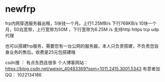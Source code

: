 # newfrp
frp内网穿透服务器出租，5块钱一个月。上行1.25MB/s 下行768KB/s  10块一个月，50兆宽带，上行宽带为50M ，下行宽带为6.25M /s 支持http https tcp udp代理


也可以搭建frp服务，需要您有一台公网的服务器，本人只负责搭建，不负责您自身业务的售后。收费是25元包搭建哦

csdn搜 ： 有点东西且很多
个人博客网站：https://blog.csdn.net/weixin_40483369?spm=1011.2415.3001.5343
有意者加QQ： 1022134186
